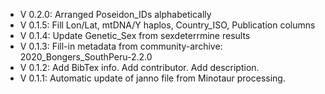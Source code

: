 - V 0.2.0: Arranged Poseidon_IDs alphabetically
- V 0.1.5: Fill Lon/Lat, mtDNA/Y haplos, Country_ISO, Publication columns
- V 0.1.4: Update Genetic_Sex from sexdeterrmine results
- V 0.1.3: Fill-in metadata from community-archive: 2020_Bongers_SouthPeru-2.2.0
- V 0.1.2: Add BibTex info. Add contributor. Add description.
- V 0.1.1: Automatic update of janno file from Minotaur processing.

